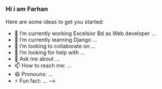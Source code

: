 ### Hi i am Farhan

Here are some ideas to get you started:

- 🔭 I’m currently working Excelsior Bd as Web developer  ...
- 🌱 I’m currently learning Django ...
- 👯 I’m looking to collaborate on ...
- 🤔 I’m looking for help with ...
- 💬 Ask me about ...
- 📫 How to reach me: ...
- 😄 Pronouns: ...
- ⚡ Fun fact: ...
-->
